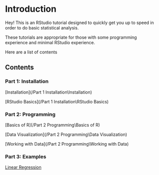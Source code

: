 # Introduction

Hey! This is an RStudio tutorial designed to quickly get you up to speed
in order to do basic statistical analysis.

These tutorials are appropriate for those with some programming
experience and minimal RStudio experience.

Here are a list of contents

## Contents

### Part 1: Installation

[Installation](/Part 1 Installation\Installation)

[RStudio Basics](/Part 1 Installation\RStudio Basics)

### Part 2: Programming

[Basics of R](/Part 2 Programming\Basics of R)

[Data Visualization](/Part 2 Programming\Data Visualization)

[Working with Data](/Part 2 Programming\Working with Data)

### Part 3: Examples

[Linear Regression](/Examples\Regression\Housing-Regression)

